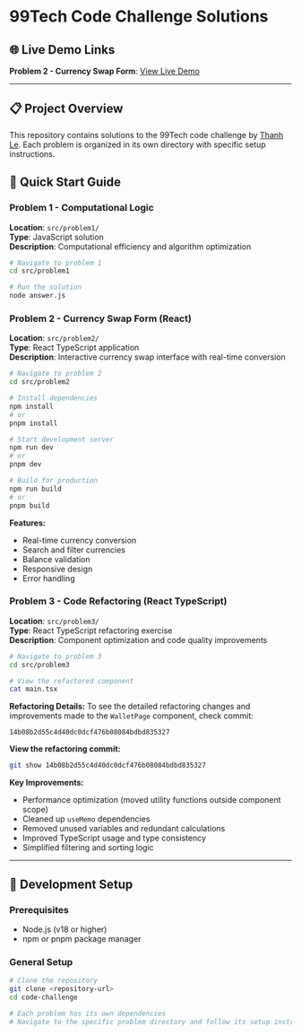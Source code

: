 # 99Tech Code Challenge Solutions

## 🌐 Live Demo Links

**Problem 2 - Currency Swap Form**: [View Live Demo](https://currency-swap-form-jet.vercel.app/)

---

## 📋 Project Overview

This repository contains solutions to the 99Tech code challenge by [Thanh Le](mailto:thanhlx1298@gmail.com). Each problem is organized in its own directory with specific setup instructions.

## 🚀 Quick Start Guide

### Problem 1 - Computational Logic
**Location**: `src/problem1/`  
**Type**: JavaScript solution  
**Description**: Computational efficiency and algorithm optimization

```bash
# Navigate to problem 1
cd src/problem1

# Run the solution
node answer.js
```

### Problem 2 - Currency Swap Form (React)
**Location**: `src/problem2/`  
**Type**: React TypeScript application  
**Description**: Interactive currency swap interface with real-time conversion

```bash
# Navigate to problem 2
cd src/problem2

# Install dependencies
npm install
# or
pnpm install

# Start development server
npm run dev
# or
pnpm dev

# Build for production
npm run build
# or
pnpm build
```

**Features:**
- Real-time currency conversion
- Search and filter currencies
- Balance validation
- Responsive design
- Error handling

### Problem 3 - Code Refactoring (React TypeScript)
**Location**: `src/problem3/`  
**Type**: React TypeScript refactoring exercise  
**Description**: Component optimization and code quality improvements

```bash
# Navigate to problem 3
cd src/problem3

# View the refactored component
cat main.tsx
```

**Refactoring Details:**
To see the detailed refactoring changes and improvements made to the `WalletPage` component, check commit:
```
14b08b2d55c4d40dc0dcf476b08084bdbd835327
```

**View the refactoring commit:**
```bash
git show 14b08b2d55c4d40dc0dcf476b08084bdbd835327
```

**Key Improvements:**
- Performance optimization (moved utility functions outside component scope)
- Cleaned up `useMemo` dependencies
- Removed unused variables and redundant calculations
- Improved TypeScript usage and type consistency
- Simplified filtering and sorting logic

---

## 🔧 Development Setup

### Prerequisites
- Node.js (v18 or higher)
- npm or pnpm package manager

### General Setup
```bash
# Clone the repository
git clone <repository-url>
cd code-challenge

# Each problem has its own dependencies
# Navigate to the specific problem directory and follow its setup instructions
```
